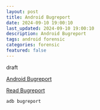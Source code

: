 ```yaml
---
layout: post
title: Android Bugreport
date: 2024-09-10 19:00:10
last_updated: 2024-09-10 19:00:10
description: Android Bugreport
tags: android forensic
categories: forensic
featured: false
---
```


draft

[Android Bugreport]:https://developer.android.com/studio/debug/bug-report?hl=de "https://developer.android.com/studio/debug/bug-report?hl=de"
[Android Bugreport]

[Read Bugreport]:https://source.android.com/docs/core/tests/debug/read-bug-reports?hl=de "https://source.android.com/docs/core/tests/debug/read-bug-reports?hl=de"
[Read Bugreport]


````
adb bugreport 

````

